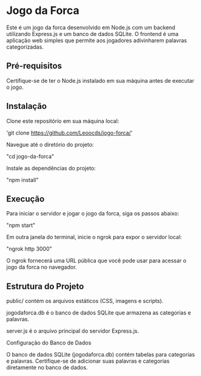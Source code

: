 # Jogo da Forca
Este é um jogo da forca desenvolvido em Node.js com um backend utilizando Express.js e um banco de dados SQLite. O frontend é uma aplicação web simples que permite aos jogadores adivinharem palavras categorizadas.

## Pré-requisitos
Certifique-se de ter o Node.js instalado em sua máquina antes de executar o jogo.

## Instalação
Clone este repositório em sua máquina local: 

'git clone https://github.com/Leoocds/jogo-forca/'

Navegue até o diretório do projeto:

"cd jogo-da-forca"

Instale as dependências do projeto:

"npm install"

## Execução
Para iniciar o servidor e jogar o jogo da forca, siga os passos abaixo:

"npm start"

Em outra janela do terminal, inicie o ngrok para expor o servidor local:

"ngrok http 3000"

O ngrok fornecerá uma URL pública que você pode usar para acessar o jogo da forca no navegador.

## Estrutura do Projeto
public/ contém os arquivos estáticos (CSS, imagens e scripts).

jogodaforca.db é o banco de dados SQLite que armazena as categorias e palavras.

server.js é o arquivo principal do servidor Express.js.

Configuração do Banco de Dados

O banco de dados SQLite (jogodaforca.db) contém tabelas para categorias e palavras. Certifique-se de adicionar suas palavras e categorias diretamente no banco de dados.
